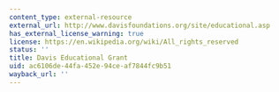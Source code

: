 ```yaml
---
content_type: external-resource
external_url: http://www.davisfoundations.org/site/educational.asp
has_external_license_warning: true
license: https://en.wikipedia.org/wiki/All_rights_reserved
status: ''
title: Davis Educational Grant
uid: ac6106de-44fa-452e-94ce-af7844fc9b51
wayback_url: ''
---
```

